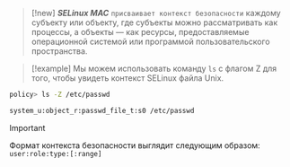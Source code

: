 
> [!new] 
> ***SELinux MAC*** `присваивает контекст безопасности` каждому субъекту или объекту, где субъекты можно рассматривать как процессы, а объекты — как ресурсы, предоставляемые операционной системой или программой пользовательского пространства.

> [!example]
> Мы можем использовать команду `ls` с флагом Z для того, чтобы увидеть контекст SELinux файла Unix.

```bash
policy> ls -Z /etc/passwd

system_u:object_r:passwd_file_t:s0 /etc/passwd
```

> [!important] 
> Формат контекста безопасности выглядит следующим образом: `user:role:type:[:range]`

